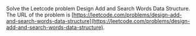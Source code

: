 Solve the Leetcode problem Design Add and Search Words Data Structure.
The URL of the problem is [https://leetcode.com/problems/design-add-and-search-words-data-structure](https://leetcode.com/problems/design-add-and-search-words-data-structure).
